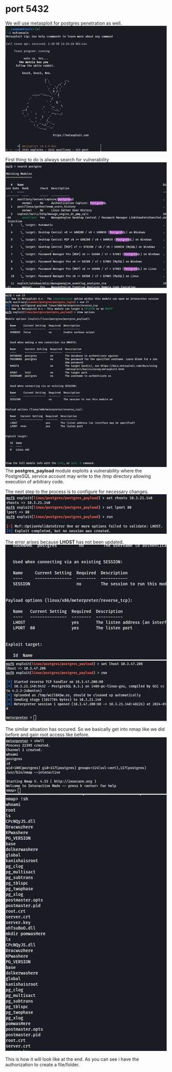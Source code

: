 # port 5432

We will use metasploit for postgres penetration as well.
![alt text](<msg1709277568-34902 (1).jpg>)

First thing to do is always search for vulnerability
![alt text](<msg1709277568-34903 (1).jpg>)

![alt text](<msg1709277568-34904 (1).jpg>)
The **postgres_payload** module exploits a vulnerability where the PostgreSQL service account may write to the /tmp directory allowing execution of arbitrary code.

The next step to the process is to configure for necessary changes.
![alt text](<msg1709277568-34906 (1).jpg>)

The error arises because **LHOST** has not been updated.
![alt text](<msg1709277568-34905 (1).jpg>)
![alt text](<msg1709277568-34907 (1).jpg>)

The similar situation has occured. So we basically get into nmap like we did before and gain root access like before.
![alt text](<msg1709277568-34908 (1).jpg>)
![alt text](<msg1709277568-34910 (1).jpg>)

This is how it will look like at the end. As you can see i have the authorization to create a file/folder.
